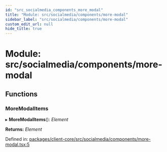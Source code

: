 ```yaml
---
id: "src_socialmedia_components_more_modal"
title: "Module: src/socialmedia/components/more-modal"
sidebar_label: "src/socialmedia/components/more-modal"
custom_edit_url: null
hide_title: true
---
```


# Module: src/socialmedia/components/more-modal

## Functions

### MoreModalItems

▸ **MoreModalItems**(): *Element*

**Returns:** *Element*

Defined in: [packages/client-core/src/socialmedia/components/more-modal.tsx:5](https://github.com/xr3ngine/xr3ngine/blob/a16a45d7e/packages/client-core/src/socialmedia/components/more-modal.tsx#L5)
